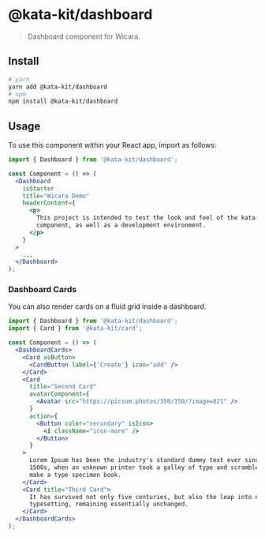 # @kata-kit/dashboard

> Dashboard component for Wicara.

## Install

```sh
# yarn
yarn add @kata-kit/dashboard
# npm
npm install @kata-kit/dashboard
```

## Usage

To use this component within your React app, import as follows:

```jsx
import { Dashboard } from '@kata-kit/dashboard';

const Component = () => (
  <Dashboard
    isStarter
    title="Wicara Demo"
    headerContent={
      <p>
        This project is intended to test the look and feel of the kata-kit
        component, as well as a development environment.
      </p>
    }
  >
    ...
  </Dashboard>
);
```

### Dashboard Cards

You can also render cards on a fluid grid inside a dashboard.

```jsx
import { Dashboard } from '@kata-kit/dashboard';
import { Card } from '@kata-kit/card';

const Component = () => (
  <DashboardCards>
    <Card asButton>
      <CardButton label={'Create'} icon="add" />
    </Card>
    <Card
      title="Second Card"
      avatarComponent={
        <Avatar src="https://picsum.photos/350/150/?image=821" />
      }
      action={
        <Button color="secondary" isIcon>
          <i className="icon-more" />
        </Button>
      }
    >
      Lorem Ipsum has been the industry's standard dummy text ever since the
      1500s, when an unknown printer took a galley of type and scrambled it to
      make a type specimen book.
    </Card>
    <Card title="Third Card">
      It has survived not only five centuries, but also the leap into electronic
      typesetting, remaining essentially unchanged.
    </Card>
  </DashboardCards>
);
```
